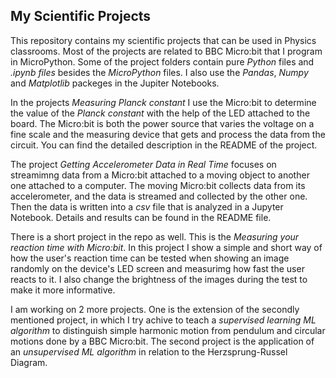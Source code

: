 ## My Scientific Projects
This repository contains my scientific projects that can be used in Physics classrooms. Most of the projects are related to BBC Micro:bit that I program in MicroPython. Some of the project folders contain pure *Python* files and *.ipynb files* besides the *MicroPython* files. I also use the *Pandas*, *Numpy* and *Matplotlib* packeges in the Jupiter Notebooks. 

In the projects *Measuring Planck constant* I use the Micro:bit to determine the value of the *Planck constant* with the help of the LED attached to the board. The Micro:bit is both the power source that varies the voltage on a fine scale and the measuring device that gets and process the data from the circuit. You can find the detailed description in the README of the project.  

The project *Getting Accelerometer Data in Real Time* focuses on streamimng data from a Micro:bit attached to a moving object to another one attached to a computer. The moving Micro:bit collects data from its accelerometer, and the data is streamed and collected by the other one. Then the data is written into a *csv* file that is analyzed in a Jupyter Notebook. Details and results can be found in the README file.

There is a short project in the repo as well. This is the *Measuring your reaction time with Micro:bit*. In this project I show a simple and short way of how the user's reaction time can be tested when showing an image randomly on the device's LED screen and measurimg how fast the user reacts to it. I also change the brightness of the images during the test to make it more informative.

I am working on 2 more projects. One is the extension of the secondly mentioned project, in which I try achive to teach a *supervised learning ML algorithm* to distinguish simple harmonic motion from pendulum and circular motions done by a BBC Micro:bit. The second project is the application of an *unsupervised ML algorithm* in relation to the Herzsprung-Russel Diagram.  

